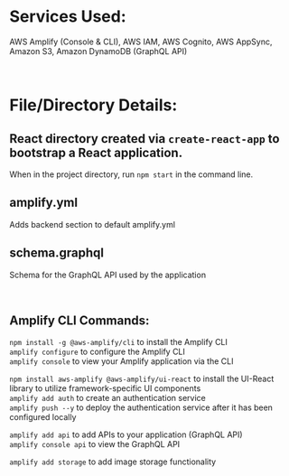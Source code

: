 # Services Used:

AWS Amplify (Console & CLI), AWS IAM, AWS Cognito, AWS AppSync, Amazon S3, Amazon DynamoDB (GraphQL API)

<br/>

# File/Directory Details:

## React directory created via `create-react-app` to bootstrap a React application.

When in the project directory, run `npm start` in the command line.

## amplify.yml

Adds backend section to default amplify.yml

## schema.graphql

Schema for the GraphQL API used by the application

<br/>

## Amplify CLI Commands:

`npm install -g @aws-amplify/cli` to install the Amplify CLI<br/>
`amplify configure` to configure the Amplify CLI<br/>
`amplify console` to view your Amplify application via the CLI<br/>

`npm install aws-amplify @aws-amplify/ui-react` to install the UI-React library to utilize framework-specific UI components<br/>
`amplify add auth` to create an authentication service<br/>
`amplify push --y` to deploy the authentication service after it has been configured locally<br/>

`amplify add api` to add APIs to your application (GraphQL API)<br/>
`amplify console api` to view the GraphQL API

`amplify add storage` to add image storage functionality
